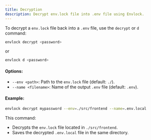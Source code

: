 ```yaml
---
title: Decryption
description: Decrypt env.lock file into .env file using Envlock.
---
```


To decrypt a `env.lock` file back into a `.env` file, use the `decrypt` or `d` command:

```bash
envlock decrypt <password>
```
or
```bash
envlock d <password>
```

#### Options:

- `--env <path>`: Path to the `env.lock` file (default: `./`).
- `--name <filename>`: Name of the output `.env` file (default: `.env`).

#### Example:

```bash
envlock decrypt mypassword --env=./src/frontend --name=.env.local
```

This command:

- Decrypts the `env.lock` file located in `./src/frontend`.
- Saves the decrypted `.env.local` file in the same directory.
